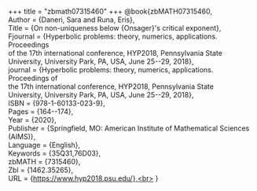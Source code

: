+++
title = "zbmath07315460"
+++
@book{zbMATH07315460,<br>
  Author = {Daneri, Sara and Runa, Eris},<br>
  Title = {On non-uniqueness below {Onsager}'s critical exponent},<br>
  Fjournal = {Hyperbolic problems: theory, numerics, applications. Proceedings<br>
              of the 17th international conference, HYP2018, Pennsylvania State<br>
              University, University Park, PA, USA, June 25--29, 2018},<br>
  journal = {Hyperbolic problems: theory, numerics, applications. Proceedings of<br>
             the 17th international conference, HYP2018, Pennsylvania State<br>
             University, University Park, PA, USA, June 25--29, 2018},<br>
  ISBN = {978-1-60133-023-9},<br>
  Pages = {164--174},<br>
  Year = {2020},<br>
  Publisher = {Springfield, MO: American Institute of Mathematical Sciences<br>
               (AIMS)},<br>
  Language = {English},<br>
  Keywords = {35Q31,76D03},<br>
  zbMATH = {7315460},<br>
  Zbl = {1462.35265},<br>
  URL = {https://www.hyp2018.psu.edu/},<br>
}
